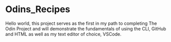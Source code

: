 # Odins_Recipes
Hello world, this project serves as the first in my path to completing The Odin Project and will demonstrate the fundamentals of using the CLI, GitHub and HTML as well as my text editor of choice, VSCode.